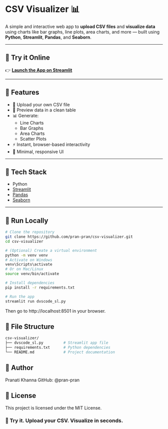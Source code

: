 # CSV Visualizer 📊

A simple and interactive web app to **upload CSV files** and **visualize data** using charts like bar graphs, line plots, area charts, and more — built using **Python**, **Streamlit**, **Pandas**, and **Seaborn**.

---

## 🚀 Try it Online

👉 **[Launch the App on Streamlit](https://pran-csv-visualiser.streamlit.app/)**

---

## 🧰 Features

- 📁 Upload your own CSV file
- 👀 Preview data in a clean table
- 📊 Generate:
  - Line Charts
  - Bar Graphs
  - Area Charts
  - Scatter Plots
- ⚡ Instant, browser-based interactivity
- 🧼 Minimal, responsive UI

---

## 🧠 Tech Stack

- Python
- [Streamlit](https://streamlit.io/)
- [Pandas](https://pandas.pydata.org/)
- [Seaborn](https://seaborn.pydata.org/)

---

## 🔧 Run Locally

```bash
# Clone the repository
git clone https://github.com/pran-pran/csv-visualizer.git
cd csv-visualizer

# (Optional) Create a virtual environment
python -m venv venv
# Activate on Windows
venv\Scripts\activate
# Or on Mac/Linux
source venv/bin/activate

# Install dependencies
pip install -r requirements.txt

# Run the app
streamlit run dvscode_sl.py
```

Then go to http://localhost:8501 in your browser.

## 📁 File Structure
```bash
csv-visualizer/
├── dvscode_sl.py         # Streamlit app file
├── requirements.txt      # Python dependencies
└── README.md             # Project documentation
```

## 👤 Author
Pranati Khanna
GitHub: @pran-pran

## 📄 License
This project is licensed under the MIT License.

### 🚀 Try it. Upload your CSV. Visualize in seconds.

